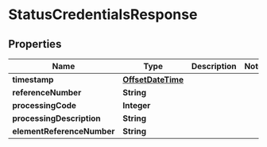 # StatusCredentialsResponse

## Properties
Name | Type | Description | Notes
------------ | ------------- | ------------- | -------------
**timestamp** | [**OffsetDateTime**](OffsetDateTime.md) |  | 
**referenceNumber** | **String** |  | 
**processingCode** | **Integer** |  | 
**processingDescription** | **String** |  | 
**elementReferenceNumber** | **String** |  | 
